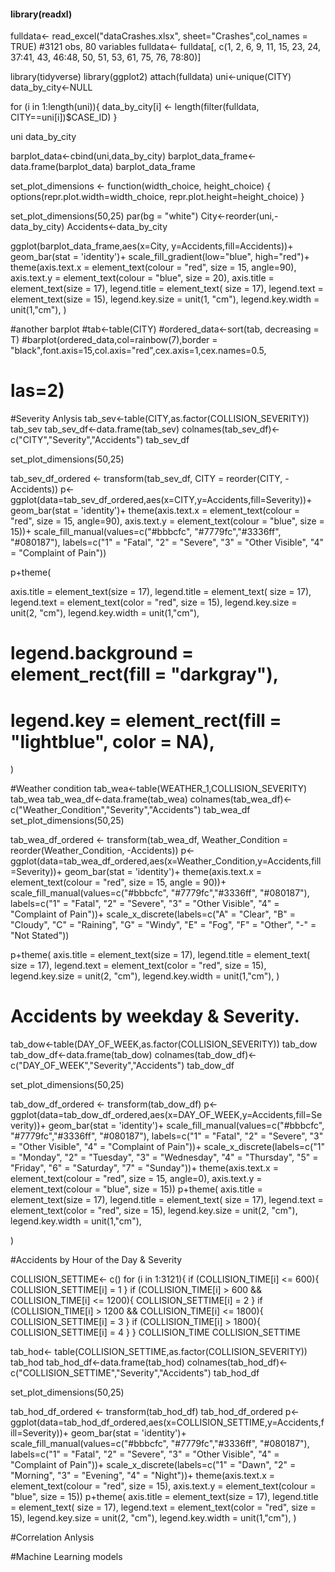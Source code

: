 #### library(readxl)
fulldata<- read_excel("dataCrashes.xlsx", sheet="Crashes",col_names = TRUE) #3121 obs, 80 variables
fulldata<- fulldata[, c(1, 2, 6, 9, 11, 15, 23, 24, 37:41, 43, 46:48, 50, 51, 53, 61, 75, 76, 78:80)]


library(tidyverse)
library(ggplot2)
attach(fulldata)
uni<-unique(CITY)
data_by_city<-NULL

for (i in 1:length(uni)){
  data_by_city[i] <- length(filter(fulldata, CITY==uni[i])$CASE_ID) 
}

uni
data_by_city



barplot_data<-cbind(uni,data_by_city)
barplot_data_frame<-data.frame(barplot_data)
barplot_data_frame

set_plot_dimensions <- function(width_choice, height_choice) {
  options(repr.plot.width=width_choice, repr.plot.height=height_choice)
}

set_plot_dimensions(50,25)
par(bg = "white")
City<-reorder(uni,-data_by_city)
Accidents<-data_by_city

ggplot(barplot_data_frame,aes(x=City, y=Accidents,fill=Accidents))+
  geom_bar(stat = 'identity')+
  scale_fill_gradient(low="blue", high="red")+
  theme(axis.text.x = element_text(colour = "red", size = 15, angle=90),
        axis.text.y = element_text(colour = "blue", size = 20),
        axis.title = element_text(size = 17),
        legend.title = element_text( size = 17),
        legend.text = element_text(size = 15),
        legend.key.size = unit(1, "cm"),
        legend.key.width = unit(1,"cm"),
  )
  
 


#another barplot
#tab<-table(CITY)
#ordered_data<-sort(tab, decreasing = T)
#barplot(ordered_data,col=rainbow(7),border = "black",font.axis=15,col.axis="red",cex.axis=1,cex.names=0.5,
#        las=2)

#Severity Anlysis
tab_sev<-table(CITY,as.factor(COLLISION_SEVERITY))
tab_sev
tab_sev_df<-data.frame(tab_sev)
colnames(tab_sev_df)<-c("CITY","Severity","Accidents")
tab_sev_df


set_plot_dimensions(50,25)

tab_sev_df_ordered <- transform(tab_sev_df, CITY = reorder(CITY, -Accidents))
p<-ggplot(data=tab_sev_df_ordered,aes(x=CITY,y=Accidents,fill=Severity))+
  geom_bar(stat = 'identity')+
  theme(axis.text.x = element_text(colour = "red", size = 15, angle=90),
        axis.text.y = element_text(colour = "blue", size = 15))+
  scale_fill_manual(values=c("#bbbcfc", "#7779fc","#3336ff", "#080187"), 
                    labels=c("1" = "Fatal", "2" = "Severe", "3" = "Other Visible",
                             "4" = "Complaint of Pain"))

p+theme(
  
  axis.title = element_text(size = 17),
  legend.title = element_text( size = 17),
  legend.text = element_text(color = "red", size = 15),
  legend.key.size = unit(2, "cm"),
  legend.key.width = unit(1,"cm"),
  #   legend.background = element_rect(fill = "darkgray"),
  #   legend.key = element_rect(fill = "lightblue", color = NA),
)

#Weather condition
tab_wea<-table(WEATHER_1,COLLISION_SEVERITY)
tab_wea
tab_wea_df<-data.frame(tab_wea)
colnames(tab_wea_df)<-c("Weather_Condition","Severity","Accidents")
tab_wea_df
set_plot_dimensions(50,25)

tab_wea_df_ordered <- transform(tab_wea_df, Weather_Condition = reorder(Weather_Condition, -Accidents))
p<-ggplot(data=tab_wea_df_ordered,aes(x=Weather_Condition,y=Accidents,fill=Severity))+
  geom_bar(stat = 'identity')+
  theme(axis.text.x = element_text(colour = "red", size = 15, angle = 90))+
  scale_fill_manual(values=c("#bbbcfc", "#7779fc","#3336ff", "#080187"), 
                    labels=c("1" = "Fatal", "2" = "Severe", "3" = "Other Visible",
                             "4" = "Complaint of Pain"))+
  scale_x_discrete(labels=c("A" = "Clear", "B" = "Cloudy", "C" = "Raining",
                            "G" = "Windy", "E" = "Fog",
                            "F" = "Other", "-" = "Not Stated"))

p+theme(
  axis.title = element_text(size = 17),
  legend.title = element_text( size = 17),
  legend.text = element_text(color = "red", size = 15),
  legend.key.size = unit(2, "cm"),
  legend.key.width = unit(1,"cm"),
)


# Accidents by weekday & Severity.
tab_dow<-table(DAY_OF_WEEK,as.factor(COLLISION_SEVERITY))
tab_dow
tab_dow_df<-data.frame(tab_dow)
colnames(tab_dow_df)<-c("DAY_OF_WEEK","Severity","Accidents")
tab_dow_df

set_plot_dimensions(50,25)

tab_dow_df_ordered <- transform(tab_dow_df)
p<-ggplot(data=tab_dow_df_ordered,aes(x=DAY_OF_WEEK,y=Accidents,fill=Severity))+
  geom_bar(stat = 'identity')+
  scale_fill_manual(values=c("#bbbcfc", "#7779fc","#3336ff", "#080187"),
                    labels=c("1" = "Fatal", "2" = "Severe", "3" = "Other Visible",
                             "4" = "Complaint of Pain"))+
  scale_x_discrete(labels=c("1" = "Monday", "2" = "Tuesday",
                            "3" = "Wednesday", "4" = "Thursday", "5" = "Friday", "6" = "Saturday", "7" = "Sunday"))+
  theme(axis.text.x = element_text(colour = "red", size = 15, angle=0),
        axis.text.y = element_text(colour = "blue", size = 15))
p+theme(
  axis.title = element_text(size = 17),
  legend.title = element_text( size = 17),
  legend.text = element_text(color = "red", size = 15),
  legend.key.size = unit(2, "cm"),
  legend.key.width = unit(1,"cm"),
  
) 


#Accidents by Hour of the Day & Severity

COLLISION_SETTIME<- c()
for (i in 1:3121){
  if (COLLISION_TIME[i] <= 600){
    COLLISION_SETTIME[i] = 1
  }
  if (COLLISION_TIME[i] > 600 && COLLISION_TIME[i] <= 1200){
    COLLISION_SETTIME[i] = 2
  }
  if (COLLISION_TIME[i] > 1200 && COLLISION_TIME[i] <= 1800){
    COLLISION_SETTIME[i] = 3
  }
  if (COLLISION_TIME[i] > 1800){
    COLLISION_SETTIME[i] = 4
  }
}
COLLISION_TIME
COLLISION_SETTIME

tab_hod<- table(COLLISION_SETTIME,as.factor(COLLISION_SEVERITY))
tab_hod
tab_hod_df<-data.frame(tab_hod)
colnames(tab_hod_df)<-c("COLLISION_SETTIME","Severity","Accidents")
tab_hod_df

set_plot_dimensions(50,25)

tab_hod_df_ordered <- transform(tab_hod_df)
tab_hod_df_ordered
p<-ggplot(data=tab_hod_df_ordered,aes(x=COLLISION_SETTIME,y=Accidents,fill=Severity))+
  geom_bar(stat = 'identity')+
  scale_fill_manual(values=c("#bbbcfc", "#7779fc","#3336ff", "#080187"),
                    labels=c("1" = "Fatal", "2" = "Severe", "3" = "Other Visible",
                             "4" = "Complaint of Pain"))+
  scale_x_discrete(labels=c("1" = "Dawn", "2" = "Morning",
                            "3" = "Evening", "4" = "Night"))+
  theme(axis.text.x = element_text(colour = "red", size = 15),
        axis.text.y = element_text(colour = "blue", size = 15))
p+theme(
  axis.title = element_text(size = 17),
  legend.title = element_text( size = 17),
  legend.text = element_text(color = "red", size = 15),
  legend.key.size = unit(2, "cm"),
  legend.key.width = unit(1,"cm"),
)


#Correlation Anlysis

#Machine Learning models

    
